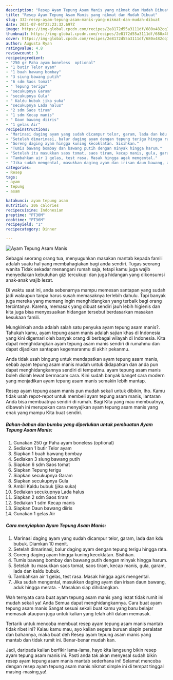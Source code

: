 ```yaml
---
description: "Resep Ayam Tepung Asam Manis yang nikmat dan Mudah Dibuat"
title: "Resep Ayam Tepung Asam Manis yang nikmat dan Mudah Dibuat"
slug: 332-resep-ayam-tepung-asam-manis-yang-nikmat-dan-mudah-dibuat
date: 2021-07-04T22:23:32.697Z
image: https://img-global.cpcdn.com/recipes/2e8172d55a3111df/680x482cq70/ayam-tepung-asam-manis-foto-resep-utama.jpg
thumbnail: https://img-global.cpcdn.com/recipes/2e8172d55a3111df/680x482cq70/ayam-tepung-asam-manis-foto-resep-utama.jpg
cover: https://img-global.cpcdn.com/recipes/2e8172d55a3111df/680x482cq70/ayam-tepung-asam-manis-foto-resep-utama.jpg
author: Augusta Ryan
ratingvalue: 4.8
reviewcount: 3
recipeingredient:
- "250 gr Paha ayam boneless  optional"
- "1 butir Telor ayam"
- "1 buah bawang bombay"
- "3 siung bawang putih"
- "6 sdm Saos tomat"
- " Tepung terigu"
- "secukupnya Garam"
- "secukupnya Gula"
- " Kaldu bubuk jika suka"
- "secukupnya Lada halus"
- "2 sdm Saos tiram"
- "1 sdm Kecap manis"
- " Daun bawang diiris"
- "1 gelas Air"
recipeinstructions:
- "Marinasi daging ayam yang sudah dicampur telor, garam, lada dan kdu bubuk. Diamkan 10 menit."
- "Setelah dimarinasi, balur daging ayam dengan tepung terigu hingga rata."
- "Goreng daging ayam hingga kuning kecoklatan. Sisihkan."
- "Tumis bawang bombay dan bawang putih dengan minyak hingga harum."
- "Setelah itu masukkan saos tomat, saos tiram, kecap manis, gula, garam, lada dan kaldu bubuk."
- "Tambahkan air 1 gelas, test rasa. Masak hingga agak mengental."
- "Jika sudah mengental, masukkan daging ayam dan irisan daun bawang, aduk hingga merata.  Masakan siap dihidangkan."
categories:
- Resep
tags:
- ayam
- tepung
- asam

katakunci: ayam tepung asam 
nutrition: 206 calories
recipecuisine: Indonesian
preptime: "PT30M"
cooktime: "PT36M"
recipeyield: "1"
recipecategory: Dinner

---
```



![Ayam Tepung Asam Manis](https://img-global.cpcdn.com/recipes/2e8172d55a3111df/680x482cq70/ayam-tepung-asam-manis-foto-resep-utama.jpg)

Sebagai seorang orang tua, menyuguhkan masakan mantab kepada famili adalah suatu hal yang membahagiakan bagi anda sendiri. Tugas seorang  wanita Tidak sekadar menangani rumah saja, tetapi kamu juga wajib menyediakan kebutuhan gizi tercukupi dan juga hidangan yang dikonsumsi anak-anak wajib lezat.

Di waktu  saat ini, anda sebenarnya mampu memesan santapan yang sudah jadi walaupun tanpa harus susah memasaknya terlebih dahulu. Tapi banyak juga mereka yang memang ingin menghidangkan yang terbaik bagi orang tercintanya. Karena, memasak yang dibuat sendiri jauh lebih higienis dan kita juga bisa menyesuaikan hidangan tersebut berdasarkan masakan kesukaan famili. 



Mungkinkah anda adalah salah satu penyuka ayam tepung asam manis?. Tahukah kamu, ayam tepung asam manis adalah sajian khas di Indonesia yang kini digemari oleh banyak orang di berbagai wilayah di Indonesia. Kita dapat menghidangkan ayam tepung asam manis sendiri di rumahmu dan dapat dijadikan santapan kegemaranmu di akhir pekanmu.

Anda tidak usah bingung untuk mendapatkan ayam tepung asam manis, sebab ayam tepung asam manis mudah untuk didapatkan dan anda pun dapat menghidangkannya sendiri di tempatmu. ayam tepung asam manis boleh diolah lewat bermacam cara. Kini sudah banyak banget cara modern yang menjadikan ayam tepung asam manis semakin lebih mantap.

Resep ayam tepung asam manis pun mudah sekali untuk dibikin, lho. Kamu tidak usah repot-repot untuk membeli ayam tepung asam manis, lantaran Anda bisa membuatnya sendiri di rumah. Bagi Kita yang mau membuatnya, dibawah ini merupakan cara menyajikan ayam tepung asam manis yang enak yang mampu Kita buat sendiri.

<!--inarticleads1-->

##### Bahan-bahan dan bumbu yang diperlukan untuk pembuatan Ayam Tepung Asam Manis:

1. Gunakan 250 gr Paha ayam boneless  (optional)
1. Sediakan 1 butir Telor ayam
1. Siapkan 1 buah bawang bombay
1. Sediakan 3 siung bawang putih
1. Siapkan 6 sdm Saos tomat
1. Siapkan  Tepung terigu
1. Siapkan secukupnya Garam
1. Siapkan secukupnya Gula
1. Ambil  Kaldu bubuk (jika suka)
1. Sediakan secukupnya Lada halus
1. Siapkan 2 sdm Saos tiram
1. Sediakan 1 sdm Kecap manis
1. Siapkan  Daun bawang diiris
1. Gunakan 1 gelas Air




<!--inarticleads2-->

##### Cara menyiapkan Ayam Tepung Asam Manis:

1. Marinasi daging ayam yang sudah dicampur telor, garam, lada dan kdu bubuk. Diamkan 10 menit.
1. Setelah dimarinasi, balur daging ayam dengan tepung terigu hingga rata.
1. Goreng daging ayam hingga kuning kecoklatan. Sisihkan.
1. Tumis bawang bombay dan bawang putih dengan minyak hingga harum.
1. Setelah itu masukkan saos tomat, saos tiram, kecap manis, gula, garam, lada dan kaldu bubuk.
1. Tambahkan air 1 gelas, test rasa. Masak hingga agak mengental.
1. Jika sudah mengental, masukkan daging ayam dan irisan daun bawang, aduk hingga merata.  - Masakan siap dihidangkan.




Wah ternyata cara buat ayam tepung asam manis yang lezat tidak rumit ini mudah sekali ya! Anda Semua dapat menghidangkannya. Cara buat ayam tepung asam manis Sangat sesuai sekali buat kamu yang baru belajar memasak ataupun juga untuk kalian yang telah ahli dalam memasak.

Tertarik untuk mencoba membuat resep ayam tepung asam manis mantab tidak ribet ini? Kalau kamu mau, ayo kalian segera buruan siapin peralatan dan bahannya, maka buat deh Resep ayam tepung asam manis yang mantab dan tidak rumit ini. Benar-benar mudah kan. 

Jadi, daripada kalian berfikir lama-lama, hayo kita langsung bikin resep ayam tepung asam manis ini. Pasti anda tak akan menyesal sudah bikin resep ayam tepung asam manis mantab sederhana ini! Selamat mencoba dengan resep ayam tepung asam manis nikmat simple ini di tempat tinggal masing-masing,ya!.

